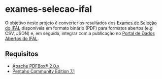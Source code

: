 # exames-selecao-ifal
O objetivo neste projeto é converter os resultados dos [Exames de Seleção do IFAL](https://exame3.ifal.edu.br/) disponíveis em formato binário (PDF) para formatos abertos (e.g CSV, JSON) e, em seguida, integrar com a publicação no [Portal de Dados Abertos do IFAL](http://dadosabertos.ifal.edu.br/).

## Requisitos
* [Apache PDFBox® 2.0.x](https://pdfbox.apache.org/)
* [Pentaho Community Edition 7.1](https://community.hds.com/community/products-and-solutions/pentaho/)
